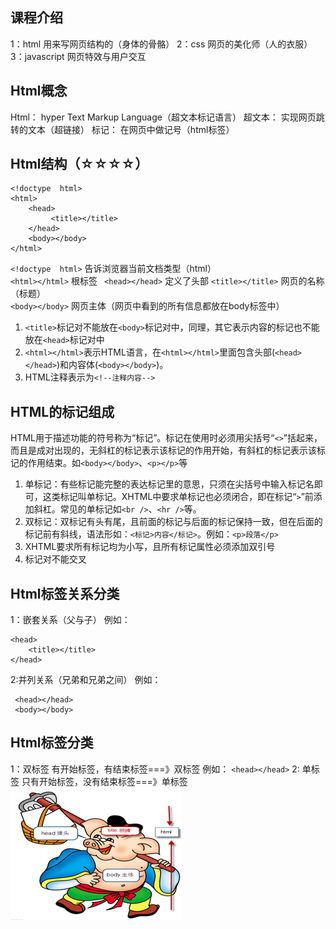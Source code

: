 ## 课程介绍
1：html    用来写网页结构的（身体的骨骼）
2：css	   网页的美化师（人的衣服）
3：javascript  网页特效与用户交互
## Html概念
Html：  hyper  Text  Markup  Language（超文本标记语言）
超文本： 实现网页跳转的文本（超链接）
标记：  在网页中做记号（html标签）
## Html结构（☆☆☆☆）

~~~
<!doctype  html>
<html>
    <head>
         <title></title>
    </head>
    <body></body>
</html>
~~~

`<!doctype  html>`     告诉浏览器当前文档类型（html）  
 `<html></html>`      根标签
` <head></head>`     定义了头部
 `<title></title>`       网页的名称（标题）    
`<body></body>`     网页主体（网页中看到的所有信息都放在body标签中）
1)	`<title>`标记对不能放在`<body>`标记对中，同理，其它表示内容的标记也不能放在`<head>`标记对中
2)	`<html></html>`表示HTML语言，在`<html></html>`里面包含头部(`<head></head>`)和内容体(`<body></body>`)。
3)	HTML注释表示为`<!--注释内容-->`
## HTML的标记组成
HTML用于描述功能的符号称为“标记”。标记在使用时必须用尖括号“`<>`”括起来，而且是成对出现的，无斜杠的标记表示该标记的作用开始，有斜杠的标记表示该标记的作用结束。如`<body></body>`、`<p></p>`等
1)	单标记：有些标记能完整的表达标记里的意思，只须在尖括号中输入标记名即可，这类标记叫单标记。XHTML中要求单标记也必须闭合，即在标记“`>`”前添加斜杠。常见的单标记如`<br />`、`<hr />`等。
2)	双标记：双标记有头有尾，且前面的标记与后面的标记保持一致，但在后面的标记前有斜线，语法形如：`<标记>内容</标记>`。例如：`<p>段落</p>`
3)	XHTML要求所有标记均为小写，且所有标记属性必须添加双引号
4)	标记对不能交叉
## Html标签关系分类
1：嵌套关系（父与子）
例如：
~~~
<head>
	<title></title>
</head>
~~~
2:并列关系（兄弟和兄弟之间） 
例如：
~~~
 <head></head>
 <body></body>
~~~
## Html标签分类
1：双标签
有开始标签，有结束标签===》双标签
例如：  `<head></head>`
2: 单标签
只有开始标签，没有结束标签===》单标签
 ![](images/screenshot_1503210491273.png)

